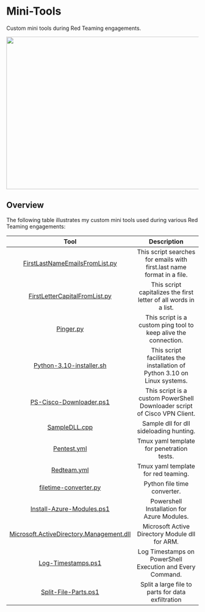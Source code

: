 # Mini-Tools
Custom mini tools during Red Teaming engagements.

<p align="center">
  <img width="600" height="400" src="/Pictures/toys.jpg">
</p>

## Overview

The following table illustrates my custom mini tools used during various Red Teaming engagements:

| Tool | Description |
| :----: | :-----------: |
|  [FirstLastNameEmailsFromList.py](/Tools/FirstLastNameEmailsFromList.py)    |  This script searches for emails with first.last name format in a file.  |
|  [FirstLetterCapitalFromList.py](/Tools/FirstLetterCapitalFromList.py)   |  This script capitalizes the first letter of all words in a list.  |
|  [Pinger.py](/Tools/Pinger.py)  | This script is a custom ping tool to keep alive the connection. |
|  [Python-3.10-installer.sh](/Tools/Python-3.10-installer.sh) | This script facilitates the installation of Python 3.10 on Linux systems. |
|  [PS-Cisco-Downloader.ps1](/Tools/PS-Cisco-Downloader.ps1)  | This script is a custom PowerShell Downloader script of Cisco VPN Client. |
|  [SampleDLL.cpp](/Tools/SampleDLL.cpp) | Sample dll for dll sideloading hunting. |
|  [Pentest.yml](/Tools/pentest.yml) | Tmux yaml template for penetration tests. |
|  [Redteam.yml](/Tools/redteam.yml) | Tmux yaml template for red teaming. |
| [filetime-converter.py](/Tools/filetime-converter.py) | Python file time converter. | 
| [Install-Azure-Modules.ps1](/Tools/Install-Azure-Modules.ps1) | Powershell Installation for Azure Modules. |
| [Microsoft.ActiveDirectory.Management.dll](/Tools/Microsoft.ActiveDirectory.Management.dll) | Microsoft Active Directory Module dll for ARM. |
| [Log-Timestamps.ps1](/Tools/Log-Timestamps.ps1) | Log Timestamps on PowerShell Execution and Every Command. |
| [Split-File-Parts.ps1](https://github.com/nickvourd/Mini-Tools/blob/main/Tools/Split-File-Parts.ps1) | Split a large file to parts for data exfiltration |
